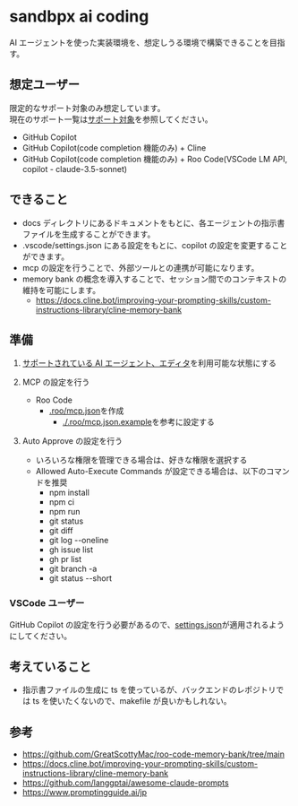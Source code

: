 # sandbpx ai coding

AI エージェントを使った実装環境を、想定しうる環境で構築できることを目指す。

## 想定ユーザー

限定的なサポート対象のみ想定しています。  
現在のサポート一覧は[サポート対象](./docs/README.md#サポート対象)を参照してください。

- GitHub Copilot
- GitHub Copilot(code completion 機能のみ) + Cline
- GitHub Copilot(code completion 機能のみ) + Roo Code(VSCode LM API, copilot - claude-3.5-sonnet)

## できること

- docs ディレクトリにあるドキュメントをもとに、各エージェントの指示書ファイルを生成することができます。
- .vscode/settings.json にある設定をもとに、copilot の設定を変更することができます。
- mcp の設定を行うことで、外部ツールとの連携が可能になります。
- memory bank の概念を導入することで、セッション間でのコンテキストの維持を可能にします。
  - https://docs.cline.bot/improving-your-prompting-skills/custom-instructions-library/cline-memory-bank

## 準備

1. [サポートされている AI エージェント、エディタ](./docs/README.md)を利用可能な状態にする
2. MCP の設定を行う

   - Roo Code
     - [.roo/mcp.json](./.roo/mcp.json)を作成
       - [./.roo/mcp.json.example](./.roo/mcp.json.example)を参考に設定する

3. Auto Approve の設定を行う
   - いろいろな権限を管理できる場合は、好きな権限を選択する
   - Allowed Auto-Execute Commands が設定できる場合は、以下のコマンドを推奨
     - npm install
     - npm ci
     - npm run
     - git status
     - git diff
     - git log --oneline
     - gh issue list
     - gh pr list
     - git branch -a
     - git status --short

### VSCode ユーザー

GitHub Copilot の設定を行う必要があるので、[settings.json](./.vscode/settings.json)が適用されるようにしてください。

## 考えていること

- 指示書ファイルの生成に ts を使っているが、バックエンドのレポジトリでは ts を使いたくないので、makefile が良いかもしれない。

## 参考

- https://github.com/GreatScottyMac/roo-code-memory-bank/tree/main
- https://docs.cline.bot/improving-your-prompting-skills/custom-instructions-library/cline-memory-bank
- https://github.com/langgptai/awesome-claude-prompts
- https://www.promptingguide.ai/jp
